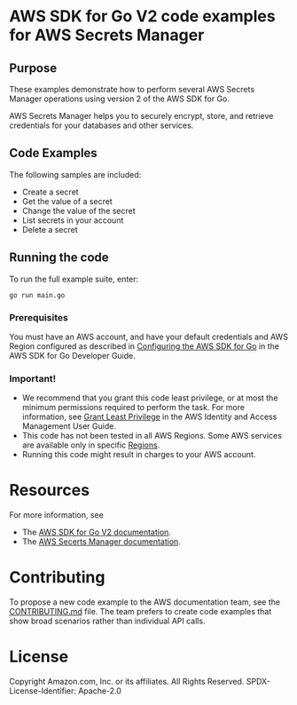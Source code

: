 # AWS SDK for Go V2 code examples for AWS Secrets Manager 

## Purpose

These examples demonstrate how to perform several AWS Secrets Manager
operations using version 2 of the AWS SDK for Go.

AWS Secrets Manager helps you to securely encrypt, store, and retrieve credentials for your databases and other services. 


## Code Examples

The following samples are included:

* Create a secret
* Get the value of a secret
* Change the value of the secret
* List secrets in your account
* Delete a secret


## Running the code

To run the full example suite, enter:

```
go run main.go
```

### Prerequisites

You must have an AWS account, and have your default credentials and AWS Region
configured as described in
[Configuring the AWS SDK for Go](https://docs.aws.amazon.com/sdk-for-go/v1/developer-guide/configuring-sdk.html)
in the AWS SDK for Go Developer Guide.

### Important!

- We recommend that you grant this code least privilege,
  or at most the minimum permissions required to perform the task.
  For more information, see
  [Grant Least Privilege](https://docs.aws.amazon.com/IAM/latest/UserGuide/best-practices.html#grant-least-privilege)
  in the AWS Identity and Access Management User Guide.
- This code has not been tested in all AWS Regions.
  Some AWS services are available only in specific
  [Regions](https://aws.amazon.com/about-aws/global-infrastructure/regional-product-services).
- Running this code might result in charges to your AWS account.

# Resources

For more information, see

* The [AWS SDK for Go V2 documentation](https://docs.aws.amazon.com/sdk-for-go/).
* The [AWS Secerts Manager documentation](https://docs.aws.amazon.com/secretsmanager/?id=docs_gateway).


# Contributing

To propose a new code example to the AWS documentation team, see the [CONTRIBUTING.md](https://github.com/awsdocs/aws-doc-sdk-examples/blob/master/CONTRIBUTING.md) file. The team prefers to create code examples that show broad scenarios rather than individual API calls.

# License

Copyright Amazon.com, Inc. or its affiliates. All Rights Reserved.
SPDX-License-Identifier: Apache-2.0
